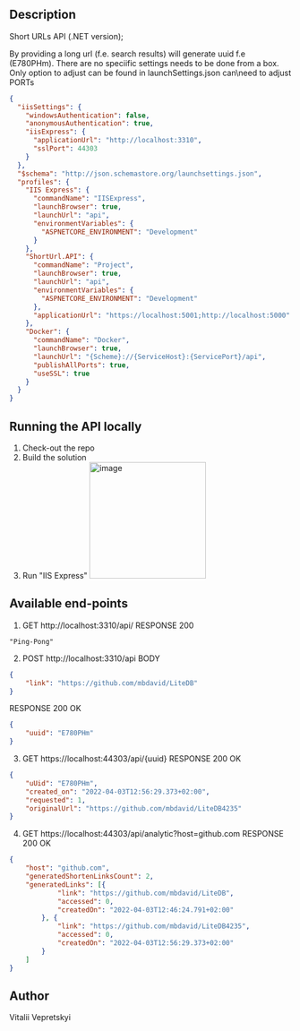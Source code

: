 ## Description

Short URLs API (.NET version);

By providing a long url (f.e. search results) will generate uuid f.e (E780PHm).
There are no speciific settings needs to be done from a box. Only option to adjust can be found in launchSettings.json
can\need to adjust PORTs

```json
{
  "iisSettings": {
    "windowsAuthentication": false,
    "anonymousAuthentication": true,
    "iisExpress": {
      "applicationUrl": "http://localhost:3310",
      "sslPort": 44303
    }
  },
  "$schema": "http://json.schemastore.org/launchsettings.json",
  "profiles": {
    "IIS Express": {
      "commandName": "IISExpress",
      "launchBrowser": true,
      "launchUrl": "api",
      "environmentVariables": {
        "ASPNETCORE_ENVIRONMENT": "Development"
      }
    },
    "ShortUrl.API": {
      "commandName": "Project",
      "launchBrowser": true,
      "launchUrl": "api",
      "environmentVariables": {
        "ASPNETCORE_ENVIRONMENT": "Development"
      },
      "applicationUrl": "https://localhost:5001;http://localhost:5000"
    },
    "Docker": {
      "commandName": "Docker",
      "launchBrowser": true,
      "launchUrl": "{Scheme}://{ServiceHost}:{ServicePort}/api",
      "publishAllPorts": true,
      "useSSL": true
    }
  }
}
```

## Running the API locally

1) Check-out the repo
2) Build the solution
3) Run "IIS Express" <img width="208" alt="image" src="https://user-images.githubusercontent.com/12031453/161424941-9c3993cf-5eb6-4749-a0f0-3d4229b82b26.png">

## Available end-points
1. GET http://localhost:3310/api/
RESPONSE 200
```
"Ping-Pong"
```
2. POST http://localhost:3310/api
BODY
```json
{
    "link": "https://github.com/mbdavid/LiteDB"
}
```
RESPONSE 200 OK
```json
{
    "uuid": "E780PHm"
}
```
3. GET https://localhost:44303/api/{uuid}
RESPONSE 200 OK
```json
{
    "uUid": "E780PHm",
    "created_on": "2022-04-03T12:56:29.373+02:00",
    "requested": 1,
    "originalUrl": "https://github.com/mbdavid/LiteDB4235"
}
```
4. GET https://localhost:44303/api/analytic?host=github.com
RESPONSE 200 OK
```json
{
    "host": "github.com",
    "generatedShortenLinksCount": 2,
    "generatedLinks": [{
            "link": "https://github.com/mbdavid/LiteDB",
            "accessed": 0,
            "createdOn": "2022-04-03T12:46:24.791+02:00"
        }, {
            "link": "https://github.com/mbdavid/LiteDB4235",
            "accessed": 0,
            "createdOn": "2022-04-03T12:56:29.373+02:00"
        }
    ]
}
```


## Author
Vitalii Vepretskyi
